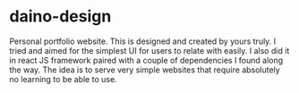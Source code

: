 # daino-design
Personal portfolio website. This is designed and created by yours truly. I tried and aimed for the simplest UI for users to relate with easily. I also did it in react JS framework paired with a couple of dependencies I found along the way. The idea is to serve very simple websites that require absolutely no learning to be able to use.
